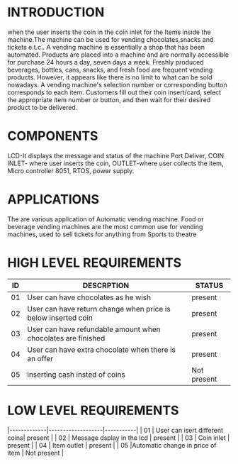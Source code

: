 # INTRODUCTION
when the user inserts the coin in the coin inlet for the Items inside the machine.The machine can be used for vending  chocolates,snacks and tickets e.t.c.. A vending machine is essentially a shop that has been automated. Products are placed into a machine and are normally accessible for purchase 24 hours a day, seven days a week. Freshly produced beverages, bottles, cans, snacks, and fresh food are frequent vending products. However, it appears like there is no limit to what can be sold nowadays. A vending machine's selection number or corresponding button corresponds to each item. Customers fill out their coin insert/card, select the appropriate item number or button, and then wait for their desired product to be delivered.
# COMPONENTS
LCD-It displays the message and status of the machine Port Deliver,
COIN INLET- where user inserts the coin,
OUTLET-where user collects the item,
Micro controller 8051,
RTOS,
power supply.
# APPLICATIONS
The are various application of Automatic vending machine. Food or beverage vending machines are the most common use for vending machines, used to sell tickets for anything from  Sports to theatre
# HIGH LEVEL REQUIREMENTS
| ID   | DESCRPTION  | STATUS  |
|-------------|-------------------|-----------|
| 01 | User can have chocolates as he wish| present |
| 02 | User can have return change when price is below inserted coin | present |
| 03 | User can have refundable amount when chocolates are finished | present |
| 04 | User can have extra chocolate when there is an offer | present |
| 05 | inserting cash insted of coins | Not present |
# LOW LEVEL REQUIREMENTS
|-------------|-------------------|-----------|
| 01 | User can isert different coins| present |
| 02 | Message dsplay in the lcd | present |
| 03 | Coin inlet | present |
| 04 | Item outlet | present |
| 05 |Automatic change in price of item  | Not present |
